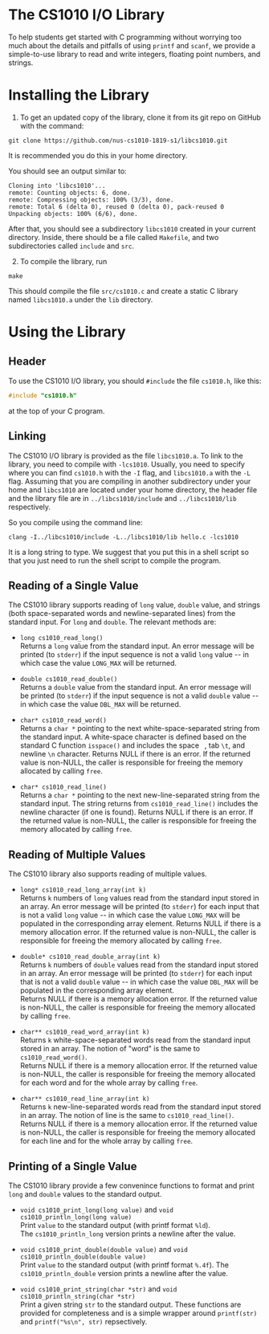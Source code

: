 # The CS1010 I/O Library

To help students get started with C programming without worrying too much about the details and pitfalls of using `printf` and `scanf`, we provide a simple-to-use library to read and write integers, floating point numbers, and strings.  

# Installing the Library

1. To get an updated copy of the library, clone it from its git repo on GitHub with the command:

```
git clone https://github.com/nus-cs1010-1819-s1/libcs1010.git
```

It is recommended you do this in your home directory.

You should see an output similar to:
```
Cloning into 'libcs1010'...
remote: Counting objects: 6, done.
remote: Compressing objects: 100% (3/3), done.
remote: Total 6 (delta 0), reused 0 (delta 0), pack-reused 0
Unpacking objects: 100% (6/6), done.
```

After that, you should see a subdirectory `libcs1010` created in your current directory.  Inside, there should be a file called `Makefile`, and two subdirectories called `include` and `src`.  

2. To compile the library, run

```
make
```

This should compile the file `src/cs1010.c` and create a static C library named `libcs1010.a` under the `lib` directory.

# Using the Library

## Header

To use the CS1010 I/O library, you should `#include` the file `cs1010.h`, like this:

```C
#include "cs1010.h"
```

at the top of your C program.

## Linking

The CS1010 I/O library is provided as the file `libcs1010.a`.  To link to the library, you need to compile with `-lcs1010`.  Usually, you need to specify where you can find `cs1010.h` with the `-I` flag, and `libcs1010.a` with the `-L` flag.  Assuming that you are compiling in another subdirectory under your home and `libcs1010` are located under your home directory, the header file and the library file are in `../libcs1010/include` and `../libcs1010/lib` respectively.

So you compile using the command line:

```
clang -I../libcs1010/include -L../libcs1010/lib hello.c -lcs1010
```

It is a long string to type.  We suggest that you put this in a shell script so that you just need to run the shell script to compile the program.

## Reading of a Single Value

The CS1010 library supports reading of `long` value, `double` value, and strings (both space-separated words and newline-separated lines) from the standard input.  For `long` and `double`. The relevant methods are:

- `long cs1010_read_long()`<br>
Returns a `long` value from the standard input.  An error message will be printed (to `stderr`) if the input sequence is not a valid `long` value -- in which case the value `LONG_MAX` will be returned.

- `double cs1010_read_double()`<br>
Returns a `double` value from the standard input.  An error message will be printed (to `stderr`) if the input sequence is not a valid `double` value -- in which case the value `DBL_MAX` will be returned.

- `char* cs1010_read_word()`<br>
Returns a `char *` pointing to the next white-space-separated string from the standard input.  A white-space character is defined based on the standard C function `isspace()` and includes the space ` `, tab `\t`, and newline `\n` character.  Returns NULL if there is an error.  If the returned value is non-NULL, the caller is responsible for freeing the memory allocated by calling `free`.  

- `char* cs1010_read_line()`<br>
Returns a `char *` pointing to the next new-line-separated string from the standard input.   The string returns from `cs1010_read_line()` includes the newline character (if one is found).
Returns NULL if there is an error.  If the returned value is non-NULL, the caller is responsible for freeing the memory allocated by calling `free`.

## Reading of Multiple Values

The CS1010 library also supports reading of multiple values.  

- `long* cs1010_read_long_array(int k)`<br>
Returns `k` numbers of `long` values read from the standard input stored in an array.  An error message will be printed (to `stderr`) for each input that is not a valid `long` value -- in which case the value `LONG_MAX` will be populated in the corresponding array element.  Returns NULL if there is a memory allocation error.  If the returned value is non-NULL, the caller is responsible for freeing the memory allocated by calling `free`.

- `double* cs1010_read_double_array(int k)`<br>
Returns `k` numbers of `double` values read from the standard input stored in an array.  An error message will be printed (to `stderr`) for each input that is not a valid `double` value -- in which case the value `DBL_MAX` will be populated in the corresponding array element.  
Returns NULL if there is a memory allocation error.  If the returned value is non-NULL, the caller is responsible for freeing the memory allocated by calling `free`.

- `char** cs1010_read_word_array(int k)`<br>
Returns `k` white-space-separated words read from the standard input stored in an array.  The notion of "word" is the same to `cs1010_read_word()`.  
Returns NULL if there is a memory allocation error.  If the returned value is non-NULL, the caller is responsible for freeing the memory allocated for each word and for the whole array by calling `free`.

- `char** cs1010_read_line_array(int k)`<br>
Returns `k` new-line-separated words read from the standard input stored in an array.  The notion of line is the same to `cs1010_read_line()`.  
Returns NULL if there is a memory allocation error.  If the returned value is non-NULL, the caller is responsible for freeing the memory allocated for each line and for the whole array by calling `free`.

## Printing of a Single Value

The CS1010 library provide a few convenince functions to format and print `long` and `double` values to the standard output.

- `void cs1010_print_long(long value)` and `void cs1010_println_long(long value)`<br>
Print `value` to the standard output (with printf format `%ld`).  
The `cs1010_println_long` version prints a newline after the value.

- `void cs1010_print_double(double value)` and `void cs1010_println_double(double value)`<br>
Print `value` to the standard output (with printf format `%.4f`).
The `cs1010_println_double` version prints a newline after the value.

- `void cs1010_print_string(char *str)` and `void cs1010_println_string(char *str)`<br>
Print a given string `str` to the standard output.  These functions are provided for completeness and is a simple wrapper around `printf(str)` and `printf("%s\n", str)` repsectively.
